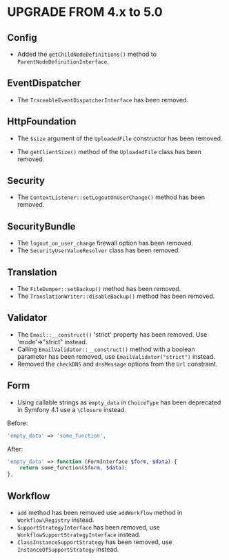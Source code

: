 UPGRADE FROM 4.x to 5.0
=======================

Config
------

 * Added the `getChildNodeDefinitions()` method to `ParentNodeDefinitionInterface`.

EventDispatcher
---------------

 * The `TraceableEventDispatcherInterface` has been removed.

HttpFoundation
--------------

 * The `$size` argument of the `UploadedFile` constructor has been removed.

 * The `getClientSize()` method of the `UploadedFile` class has been removed.

Security
--------

 * The `ContextListener::setLogoutOnUserChange()` method has been removed.

SecurityBundle
--------------

 * The `logout_on_user_change` firewall option has been removed.
 * The `SecurityUserValueResolver` class has been removed.

Translation
-----------

 * The `FileDumper::setBackup()` method has been removed.
 * The `TranslationWriter::disableBackup()` method has been removed.

Validator
--------

 * The `Email::__construct()` 'strict' property has been removed. Use 'mode'=>"strict" instead.
 * Calling `EmailValidator::__construct()` method with a boolean parameter has been removed, use `EmailValidator("strict")` instead.
 * Removed the `checkDNS` and `dnsMessage` options from the `Url` constraint.

Form
----

 * Using callable strings as `empty_data` in `ChoiceType` has been deprecated in Symfony 4.1 use a `\Closure` instead.

  Before:
  
  ```php
  'empty_data' => 'some_function',
  ```

  After:
  
  ```php
  'empty_data' => function (FormInterface $form, $data) {
      return some_function($form, $data);
  },
  ```

Workflow
--------

 * `add` method has been removed use `addWorkflow` method in `Workflow\Registry` instead.
 * `SupportStrategyInterface` has been removed, use `WorkflowSupportStrategyInterface` instead.
 * `ClassInstanceSupportStrategy` has been removed, use `InstanceOfSupportStrategy` instead.
